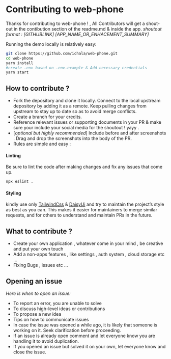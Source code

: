 # Contributing to web-phone


Thanks for contributing to web-phone ! , All Contributors will get a shout-out in the contibution section of the readme.md & inside the app. 
*shoutout format : [GITHUBLINK] [APP_NAME_OR_ENHACEMENT_SUMMARY]*

Running the demo locally is relatively easy:

```bash
git clone https://github.com/ichala/web-phone.git
cd web-phone
yarn install
#create .env based on .env.example & Add necessary credentials 
yarn start
```

## How to contribute ?
- Fork the depository and clone it locally. Connect to the local upstream depository by adding it as a remote. Keep pulling changes from upstream to stay up to date so as to avoid merge conflicts.
- Create a branch for your credits. 
- Reference relevant issues or supporting documents in your PR & make sure your include your social media for the shoutout ! yayy .
- [*optional but highly recommended*] Include before and after screenshots . Drag and drop the screenshots into the body of the PR.
- Rules are simple and easy :


#### Linting

Be sure to lint the code after making changes and fix any issues that come up.
```bash
npx eslint .
```

#### Styling

kindly use only [TailwindCss](https://tailwindcss.com/docs/installation) & [DaisyUi](https://daisyui.com/components/) and try to maintain the project’s style as best as you can. This makes it easier for maintainers to merge similar requests, and for others to understand and maintain PRs in the future. 

## What to contribute ?

- Create your own application , whatever come in your mind , be creative and put your own touch 
- Add a non-apps features , like settings , auth system , cloud storage etc ...
- Fixing Bugs , issues etc ...

## Opening an issue

*Here is when to open an issue:*
- To report an error, you are unable to solve
- To discuss high-level ideas or contributions
- To propose a new idea
- Tips on how to communicate issues
- In case the issue was opened a while ago, it is likely that someone is working on it. Seek clarification before proceeding.
- If an issue is already open comment and let everyone know you are handling it to avoid duplication.
- If you opened an issue but solved it on your own, let everyone know and close the issue.


